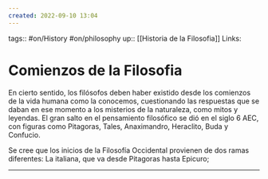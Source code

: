 ```yaml
---
created: 2022-09-10 13:04
---
```

tags:: #on/History #on/philosophy 
up:: [[Historia de la Filosofia]]
Links: 
# Comienzos de la Filosofia
En cierto sentido, los filósofos deben haber existido desde los comienzos de la vida humana como la conocemos, cuestionando las respuestas que se daban en ese momento a los misterios de la naturaleza, como mitos y leyendas. El gran salto en el pensamiento filosófico se dió en el siglo 6 AEC, con figuras como Pitagoras, Tales, Anaximandro, Heraclito, Buda y Confucio.

Se cree que los inicios de la Filosofía Occidental provienen de dos ramas diferentes: La italiana, que va desde Pitagoras hasta Epicuro;
___
